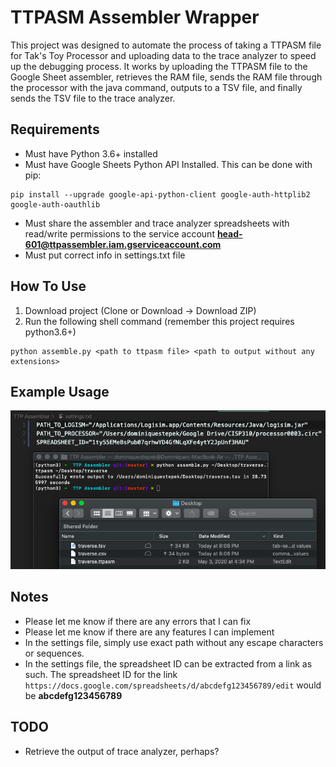 # TTPASM Assembler Wrapper

This project was designed to automate the process of taking a TTPASM file for Tak's Toy Processor and uploading data to the trace analyzer to speed up the debugging process. It works by uploading the TTPASM file to the Google Sheet assembler, retrieves the RAM file, sends the RAM file through the processor with the java command, outputs to a TSV file, and finally sends the TSV file to the trace analyzer.

## Requirements
* Must have Python 3.6+ installed
* Must have Google Sheets Python API Installed. This can be done with pip:
```
pip install --upgrade google-api-python-client google-auth-httplib2 google-auth-oauthlib
```
* Must share the assembler and trace analyzer spreadsheets with read/write permissions to the service account
  **head-601@ttpassembler.iam.gserviceaccount.com**
* Must put correct info in settings.txt file

## How To Use
1. Download project (Clone or Download -> Download ZIP)
2. Run the following shell command (remember this project requires python3.6+)
```
python assemble.py <path to ttpasm file> <path to output without any extensions>
```

## Example Usage
![example](https://github.com/domstepek/TTPASM-CL-Assembler/blob/master/assets/example.png?raw=true)

## Notes
- Please let me know if there are any errors that I can fix
- Please let me know if there are any features I can implement
- In the settings file, simply use exact path without any escape characters or sequences.
- In the settings file, the spreadsheet ID can be extracted from a link as such. The spreadsheet ID for the link `https://docs.google.com/spreadsheets/d/abcdefg123456789/edit` would be **abcdefg123456789**

## TODO
- Retrieve the output of trace analyzer, perhaps?
